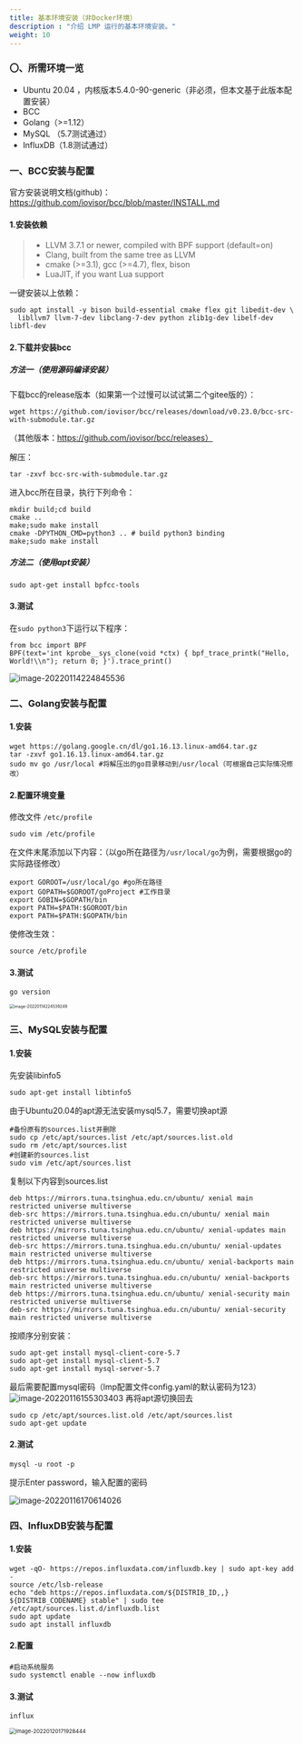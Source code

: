```yaml
---
title: 基本环境安装（非Docker环境）
description : "介绍 LMP 运行的基本环境安装。"
weight: 10
---
```


### 〇、所需环境一览

- Ubuntu 20.04 ，内核版本5.4.0-90-generic（非必须，但本文基于此版本配置安装）
- BCC
- Golang（>=1.12）
- MySQL （5.7测试通过）
- InfluxDB（1.8测试通过）

### 一、BCC安装与配置

官方安装说明文档(github)：https://github.com/iovisor/bcc/blob/master/INSTALL.md

#### 1.安装依赖
>- LLVM 3.7.1 or newer, compiled with BPF support (default=on)
>- Clang, built from the same tree as LLVM
>- cmake (>=3.1), gcc (>=4.7), flex, bison
>- LuaJIT, if you want Lua support

一键安装以上依赖：
```
sudo apt install -y bison build-essential cmake flex git libedit-dev \
  libllvm7 llvm-7-dev libclang-7-dev python zlib1g-dev libelf-dev libfl-dev
```

#### 2.下载并安装bcc

##### 方法一（使用源码编译安装）

下载bcc的release版本（如果第一个过慢可以试试第二个gitee版的）：

```
wget https://github.com/iovisor/bcc/releases/download/v0.23.0/bcc-src-with-submodule.tar.gz
```
（其他版本：https://github.com/iovisor/bcc/releases）

解压：
```
tar -zxvf bcc-src-with-submodule.tar.gz
```

进入bcc所在目录，执行下列命令：

```
mkdir build;cd build
cmake ..
make;sudo make install
cmake -DPYTHON_CMD=python3 .. # build python3 binding
make;sudo make install
```

##### 方法二（使用apt安装）

```
sudo apt-get install bpfcc-tools
```

#### 3.测试

在`sudo python3`下运行以下程序：

```
from bcc import BPF
BPF(text='int kprobe__sys_clone(void *ctx) { bpf_trace_printk("Hello, World!\\n"); return 0; }').trace_print()
```

![image-20220114224845536](../images/202201142248579.png)

### 二、Golang安装与配置

#### 1.安装

```
wget https://golang.google.cn/dl/go1.16.13.linux-amd64.tar.gz
tar -zxvf go1.16.13.linux-amd64.tar.gz
sudo mv go /usr/local #将解压出的go目录移动到/usr/local（可根据自己实际情况修改）
```

#### 2.配置环境变量

修改文件 `/etc/profile` 

```
sudo vim /etc/profile
```

在文件末尾添加以下内容：（以go所在路径为`/usr/local/go`为例，需要根据go的实际路径修改）

```
export GOROOT=/usr/local/go #go所在路径
export GOPATH=$GOROOT/goProject #工作目录
export GOBIN=$GOPATH/bin
export PATH=$PATH:$GOROOT/bin
export PATH=$PATH:$GOPATH/bin
```

使修改生效：

```
source /etc/profile
```

#### 3.测试

```
go version
```

<img src="../images/202201142245428.png" alt="image-20220114224539249" style="zoom:50%;" />

### 三、MySQL安装与配置

#### 1.安装
先安装libinfo5
```
sudo apt-get install libtinfo5
```
由于Ubuntu20.04的apt源无法安装mysql5.7，需要切换apt源
```
#备份原有的sources.list并删除
sudo cp /etc/apt/sources.list /etc/apt/sources.list.old
sudo rm /etc/apt/sources.list
#创建新的sources.list
sudo vim /etc/apt/sources.list
```
复制以下内容到sources.list
```
deb https://mirrors.tuna.tsinghua.edu.cn/ubuntu/ xenial main restricted universe multiverse
deb-src https://mirrors.tuna.tsinghua.edu.cn/ubuntu/ xenial main restricted universe multiverse
deb https://mirrors.tuna.tsinghua.edu.cn/ubuntu/ xenial-updates main restricted universe multiverse
deb-src https://mirrors.tuna.tsinghua.edu.cn/ubuntu/ xenial-updates main restricted universe multiverse
deb https://mirrors.tuna.tsinghua.edu.cn/ubuntu/ xenial-backports main restricted universe multiverse
deb-src https://mirrors.tuna.tsinghua.edu.cn/ubuntu/ xenial-backports main restricted universe multiverse
deb https://mirrors.tuna.tsinghua.edu.cn/ubuntu/ xenial-security main restricted universe multiverse
deb-src https://mirrors.tuna.tsinghua.edu.cn/ubuntu/ xenial-security main restricted universe multiverse
```
按顺序分别安装：
```
sudo apt-get install mysql-client-core-5.7
sudo apt-get install mysql-client-5.7
sudo apt-get install mysql-server-5.7
```
最后需要配置mysql密码（lmp配置文件config.yaml的默认密码为123）
![image-20220116155303403](../images/202201161553441.png)
再将apt源切换回去

```
sudo cp /etc/apt/sources.list.old /etc/apt/sources.list
sudo apt-get update
```

#### 2.测试

```
mysql -u root -p
```

提示Enter password，输入配置的密码

![image-20220116170614026](../images/202201161706077.png)

### 四、InfluxDB安装与配置

#### 1.安装

```
wget -qO- https://repos.influxdata.com/influxdb.key | sudo apt-key add -
source /etc/lsb-release
echo "deb https://repos.influxdata.com/${DISTRIB_ID,,} ${DISTRIB_CODENAME} stable" | sudo tee /etc/apt/sources.list.d/influxdb.list
sudo apt update
sudo apt install influxdb
```

#### 2.配置

```
#启动系统服务
sudo systemctl enable --now influxdb
```

#### 3.测试

```
influx
```

<img src="../images/202201201719165.png" alt="image-20220120171928444" style="zoom:67%;" />
